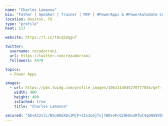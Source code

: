 ```yaml
---
name: "Charles Lamanna"
bio: "Father | Speaker | Trainer | MVP | #PowerApps & #PowerAutomate Community Super User | YouTuber Right-pointing triangle http://youtube.com/c/rezadorrani | Learn - Share - Clockwise rightwards and leftwards open circle arrows"
location: Houston, TX
type: "profile"
heat: 117

website: https://t.co/tAcqSdqguf

twitter:
  username: rezadorrani
  url: https://twitter.com/rezadorrani
  followers: 4470

topics:
  - Power Apps

images:
  - url: https://pbs.twimg.com/profile_images/1063114045270777856/qeT-jpWr_400x400.jpg
    width: 400
    height: 400
    isCached: true
    title: "Charles Lamanna"

secured: "bEvA22slL/NSo86GkDv2MjP+iIs3omjTvj7WOsePcQzNkBouMfwC4qmNX8VDrPWebTVcj8WzTkP8N61qYKBn9xxEG8gb3q0aqGwgMwyk/VMdyoOhkpi2b9G89YBeaxZ56suAcIfCVFuYibpeM1RG3devK7A0ixGuha9xjdtnx6FG2stXcbVp9xl4ZT5lZqs535anh4W6EpEV8QLT8wWEkjVf8yxMpjleIvVVkxQ5k+XnsZWGgrl7A7K0VyuddKzvHkfLfkTnyEi0h9FojNolPXM+msxMwf0tB9xM/gr5Zo5Xgti2NN7r+2M74UgrfJLI3coHLTMzrhxfIeeNkEJFWwdhToElMYfpD0baZKvNucDwPuxjO2GPstID5Lo/ojTUWKZNZH+0Pmt7I85iRr2s8zAxojRhkhh7oN43wdLix6o=;ah62p6YcHfNXAexuJNT22Q=="
---
```


